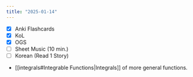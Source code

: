 ```yaml
---
title: "2025-01-14"
---
```


- [x] Anki Flashcards
- [x] KoL
- [x] OGS
- [ ] Sheet Music (10 min.)
- [ ] Korean (Read 1 Story)

* [[integrals#Integrable Functions|Integrals]] of more general functions.